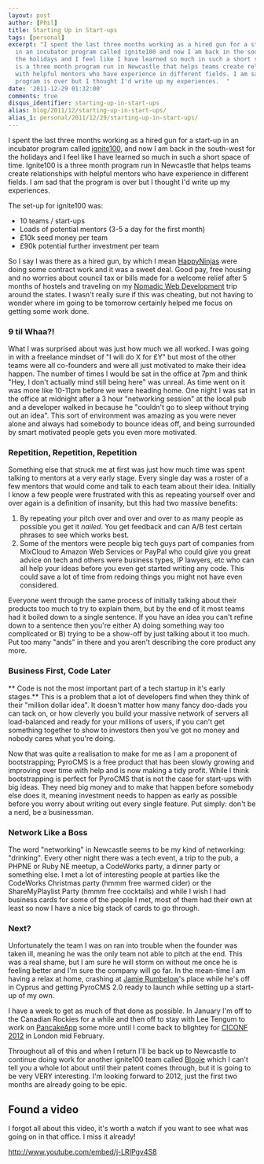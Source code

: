 ```yaml
---
layout: post
author: [Phil]
title: Starting Up in Start-ups
tags: [personal]
excerpt: "I spent the last three months working as a hired gun for a start-up
  in an incubator program called ignite100 and now I am back in the south-west for
  the holidays and I feel like I have learned so much in such a short space of time. Ignite100
  is a three month program run in Newcastle that helps teams create relationships
  with helpful mentors who have experience in different fields. I am sad that the
  program is over but I thought I'd write up my experiences.  "
date: '2011-12-29 01:32:00'
comments: true
disqus_identifier: starting-up-in-start-ups
alias: blog/2011/12/starting-up-in-start-ups/
alias_1: personal/2011/12/29/starting-up-in-start-ups/
---
```


I spent the last three months working as a hired gun for a start-up in an incubator program called [ignite100](http://ignite100.com/), and now I am back in the south-west for the holidays and I feel like I have learned so much in such a short space of time. Ignite100 is a three month program run in Newcastle that helps teams create relationships with helpful mentors who have experience in different fields. I am sad that the program is over but I thought I'd write up my experiences. 

The set-up for ignite100 was:

* 10 teams / start-ups
* Loads of potential mentors (3-5 a day for the first month)
* £10k seed money per team
* £90k potential further investment per team

So I say I was there as a hired gun, by which I mean [HappyNinjas](http://happyninjas.com/) were doing some contract work and it was a sweet deal. Good pay, free housing and no worries about council tax or bills made for a welcome relief after 5 months of hostels and traveling on my [Nomadic Web Development](/blog/2011/08/nomadic-web-development) trip around the states. I wasn't really sure if this was cheating, but not having to wonder where im going to be tomorrow certainly helped me focus on getting some work done.

### 9 til Whaa?!

What I was surprised about was just how much we all worked. I was going in with a freelance mindset of "I will do X for £Y" but most of the other teams were all co-founders and were all just motivated to make their idea happen. The number of times I would be sat in the office at 7pm and think "Hey, I don't actually mind still being here" was unreal. As time went on it was more like 10-11pm before we were heading home. One night I was sat in the office at midnight after a 3 hour "networking session" at the local pub and a developer walked in because he "couldn't go to sleep without trying out an idea". This sort of environment was amazing as you were never alone and always had somebody to bounce ideas off, and being surrounded by smart motivated people gets you even more motivated.

### Repetition, Repetition, Repetition

Something else that struck me at first was just how much time was spent talking to mentors at a very early stage. Every single day was a roster of a few mentors that would come and talk to each team about their idea. Initially I know a few people were frustrated with this as repeating yourself over and over again is a definition of insanity, but this had two massive benefits:

1. By repeating your pitch over and over and over to as many people as possible you get it *nailed*. You get feedback and can A/B test certain phrases to see which works best.
2. Some of the mentors were people big tech guys part of companies from MixCloud to Amazon Web Services or PayPal who could give you great advice on tech and others were business types, IP lawyers, etc who can all help your ideas before you even get started writing any code. This could save a lot of time from redoing things you might not have even considered.

Everyone went through the same process of initially talking about their products too much to try to explain them, but by the end of it most teams had it boiled down to a single sentence. If you have an idea you can't refine down to a sentence then you're either A) doing something way too complicated or B) trying to be a show-off by just talking about it too much. Put too many "ands" in there and you aren't describing the core product any more. 

### Business First, Code Later

** Code is not the most important part of a tech startup in it's early stages.** This is a problem that a lot of developers find when they think of their "million dollar idea". It doesn't matter how many fancy doo-dads you can tack on, or how cleverly you build your massive network of servers all load-balanced and ready for your millions of users, if you can't get something together to show to investors then you've got no money and nobody cares what you're doing.

Now that was quite a realisation to make for me as I am a proponent of bootstrapping; PyroCMS is a free product that has been slowly growing and improving over time with help and is now making a tidy profit. While I think bootstrapping is perfect for PyroCMS that is not the case for start-ups with big ideas. They need big money and to make that happen before somebody else does it, meaning investment needs to happen as early as possible before you worry about writing out every single feature. Put simply: don't be a nerd, be a businessman.

### Network Like a Boss

The word "networking" in Newcastle seems to be my kind of networking: "drinking". Every other night there was a tech event, a trip to the pub, a PHPNE or Ruby NE meetup, a CodeWorks party, a dinner party or something else. I met a lot of interesting people at parties like the CodeWorks Christmas party (hmmm free warmed cider) or the ShareMyPlaylist Party (hmmm free cocktails) and while I wish I had business cards for some of the people I met, most of them had their own at least so now I have a nice big stack of cards to go through.

### Next?

Unfortunately the team I was on ran into trouble when the founder was taken ill, meaning he was the only team not able to pitch at the end. This was a real shame, but I am sure he will storm on without me once he is feeling better and I'm sure the company will go far. In the mean-time I am having a relax at home, crashing at [Jamie Rumbelow](http://twitter.com/jamierumbelow)'s place while he's off in Cyprus and getting PyroCMS 2.0 ready to launch while setting up a start-up of my own.

I have a week to get as much of that done as possible. In January I'm off to the Canadian Rockies for a while and then off to stay with Lee Tengum to work on [PancakeApp](http://pancakeapp.com/) some more until I come back to blightey for [CICONF 2012](http://ciconf.com/) in London mid February.

Throughout all of this and when I return I'll be back up to Newcastle to continue doing work for another ignite100 team called [Blooie](http://bloo.ie/) which I can't tell you a whole lot about until their patent comes through, but it is going to be very VERY interesting. I'm looking forward to 2012, just the first two months are already going to be epic.

## Found a video

I forgot all about this video, it's worth a watch if you want to see what was going on in that office. I miss it already! 

http://www.youtube.com/embed/j-LRIPgy4S8
